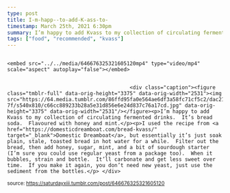 ```yaml
---
type: post
title: I-m-happ--to-add-K-ass-to-
timestamp: March 25th, 2021 6:30pm
summary: I’m happy to add Kvass to my collection of circulating fermented drinks  It’s bread soda  Flavoured with honey and mintppI used the recipe from
tags: ["food", "recommended", "kvass"]
---
```


                
                
                
                
                
                
                
                
                                                                                                                   <embed src="../../media/646676325321605120mp4" type="video/mp4" scale="aspect" autoplay="false"></embed>
                        
                    
                                            <div class="caption"><figure class="tmblr-full" data-orig-height="3375" data-orig-width="2531"><img src="https://64.media.tumblr.com/86ffd95fa0e564ae6df3a58fc71cf5c2/dac2194319e4ed8d-7f/s540x810/c66cc889233b28a5e31d856e6e24d837c76a17cd.jpg" data-orig-height="3375" data-orig-width="2531"/></figure><p>I’m happy to add Kvass to my collection of circulating fermented drinks.  It’s bread soda.  Flavoured with honey and mint.</p><p>I used the recipe from <a href="https://domesticdreamboat.com/bread-kvass/" target="_blank">Domestic Dreamboat</a>, but essentially it’s just soak plain, stale, toasted bread in hot water for a while.  Filter out the bread, then add honey, sugar, mint, and a bit of sourdough starter (I’m sure you could use regular yeast from a package too).  When it bubbles, strain and bottle.  It’ll carbonate and get less sweet over time.  If you make it again, you don’t need new yeast, just use the sediment from the bottles.</p> </div>
                                                    
<small>source: https://saturdayxiii.tumblr.com/post/646676325321605120</small>
